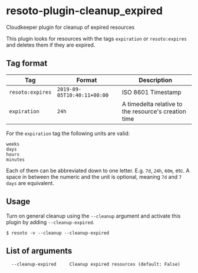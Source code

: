 # resoto-plugin-cleanup_expired
Cloudkeeper plugin for cleanup of expired resources

This plugin looks for resources with the tags `expiration` or `resoto:expires` and deletes them if they are expired.

## Tag format
| Tag | Format | Description |
| --- | --- | --- |
| `resoto:expires` | `2019-09-05T10:40:11+00:00` | ISO 8601 Timestamp |
| `expiration` | `24h` | A timedelta relative to the resource's creation time |

For the `expiration` tag the following units are valid:
```
weeks
days
hours
minutes
```

Each of them can be abbreviated down to one letter. E.g. `7d`, `24h`, `60m`, etc. A space in between the numeric and the unit is optional,
meaning `7d` and `7 days` are equivalent.

## Usage
Turn on general cleanup using the `--cleanup` argument and activate this plugin by adding `--cleanup-expired`.
```
$ resoto -v --cleanup --cleanup-expired
```

## List of arguments
```
  --cleanup-expired     Cleanup expired resources (default: False)
```
